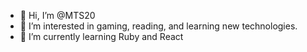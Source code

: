 - 👋 Hi, I’m @MTS20
- 👀 I’m interested in gaming, reading, and learning new technologies.
- 🌱 I’m currently learning Ruby and React

<!---
MTS20/MTS20 is a ✨ special ✨ repository because its `README.md` (this file) appears on your GitHub profile.
You can click the Preview link to take a look at your changes.
--->
